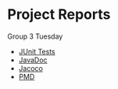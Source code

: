
# Project Reports

 Group 3 Tuesday

* [JUnit Tests](./JunitTests/)
* [JavaDoc](./javadoc/)
* [Jacoco](./jacoco/)
* [PMD](./pmd/main.html) 

